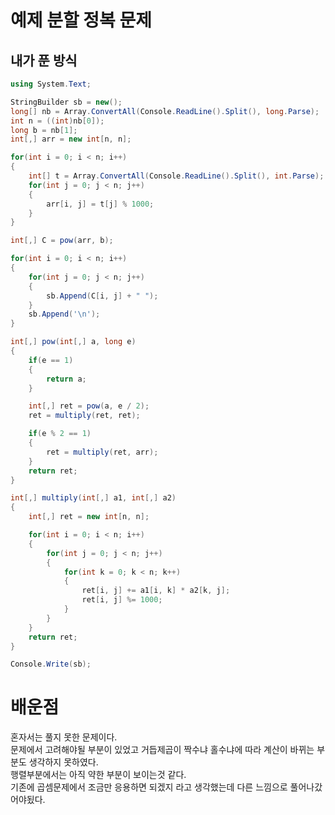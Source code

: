 # 예제 분할 정복 문제

## 내가 푼 방식
``` cs
using System.Text;

StringBuilder sb = new();
long[] nb = Array.ConvertAll(Console.ReadLine().Split(), long.Parse);
int n = ((int)nb[0]);
long b = nb[1];
int[,] arr = new int[n, n];

for(int i = 0; i < n; i++)
{
    int[] t = Array.ConvertAll(Console.ReadLine().Split(), int.Parse);
    for(int j = 0; j < n; j++)
    {
        arr[i, j] = t[j] % 1000;
    }
}

int[,] C = pow(arr, b);

for(int i = 0; i < n; i++)
{
    for(int j = 0; j < n; j++)
    {
        sb.Append(C[i, j] + " ");
    }
    sb.Append('\n');
}

int[,] pow(int[,] a, long e)
{
    if(e == 1)
    {
        return a;
    }

    int[,] ret = pow(a, e / 2);
    ret = multiply(ret, ret);

    if(e % 2 == 1)
    {
        ret = multiply(ret, arr);
    }
    return ret;
}

int[,] multiply(int[,] a1, int[,] a2)
{
    int[,] ret = new int[n, n];

    for(int i = 0; i < n; i++)
    {
        for(int j = 0; j < n; j++)
        {
            for(int k = 0; k < n; k++)
            {
                ret[i, j] += a1[i, k] * a2[k, j];
                ret[i, j] %= 1000;
            }
        }
    }
    return ret;
}

Console.Write(sb);
```

# 배운점
혼자서는 풀지 못한 문제이다.  
문제에서 고려해야될 부분이 있었고 거듭제곱이 짝수냐 홀수냐에 따라 계산이 바뀌는 부분도 생각하지 못하였다.  
행렬부분에서는 아직 약한 부분이 보이는것 같다.  
기존에 곱셈문제에서 조금만 응용하면 되겠지 라고 생각했는데 다른 느낌으로 풀어나갔어야됬다.  




